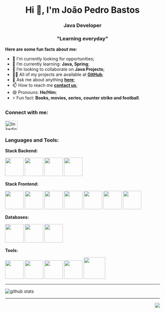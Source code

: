 <h1 align="center">Hi 👋, I'm João Pedro Bastos</h1>
<h3 align="center">Java Developer</h3>
<h3 align="center"> "Learning everyday"</h3>

**Here are some fun facts about me:**

- 🔭 I'm currently looking for opportunities;
- 🌱 I’m currently learning: **Java, Spring**;
- 👯 I’m looking to collaborate on **Java Projects**;
- 👨‍💻 All of my projects are available at **[GitHub](https://github.com/jpedrosantosb?tab=repositories)**;
- 💬 Ask me about anything **[here](https://www.linkedin.com/in/jo%C3%A3o-pedro-bastos-aa9654160/)**;
- 📫 How to reach me **[contact us](mailto:jpedrosantosb@gmail.com)**;
- 😄 Pronouns: **He/Him**;
- ⚡ Fun fact: **Books, movies, series, counter strike and football**.

<h3 align="left">Connect with me:</h3>
<p align="left"> 
  <a href="https://www.linkedin.com/in/jo%C3%A3o-pedro-bastos-aa9654160/" target="blank"><img align="center" src="https://cdn.jsdelivr.net/gh/devicons/devicon/icons/linkedin/linkedin-original.svg" alt="linkedin-jo%C3%A3o-pedro-bastos" height="30" width="40" /></a>
  
  
  <h3 align="left">Languages and Tools:</h3>
  <strong>Stack Backend:</strong>
  <p>
  <img width="60" height="60" src="https://cdn.jsdelivr.net/gh/devicons/devicon/icons/java/java-original.svg" />
  <img width="60" height="60" src="https://cdn.jsdelivr.net/gh/devicons/devicon/icons/typescript/typescript-original.svg" />
  <img width="60" height="60" src="https://cdn.jsdelivr.net/gh/devicons/devicon/icons/spring/spring-original.svg" />
  <img width="60" height="60" src="https://cdn.jsdelivr.net/gh/devicons/devicon/icons/nodejs/nodejs-original.svg" />
  </p>
  
  <strong>Stack Frontend:</strong>
  <p>
  <img width="60" height="60" src="https://cdn.jsdelivr.net/gh/devicons/devicon/icons/html5/html5-plain.svg" />
  <img width="60" height="60" src="https://cdn.jsdelivr.net/gh/devicons/devicon/icons/css3/css3-plain.svg" />
  <img width="60" height="60" src="https://cdn.jsdelivr.net/gh/devicons/devicon/icons/javascript/javascript-plain.svg" />
  <img width="60" height="60" src="https://cdn.jsdelivr.net/gh/devicons/devicon/icons/bootstrap/bootstrap-plain.svg" />
  <img width="60" height="60" src="https://cdn.jsdelivr.net/gh/devicons/devicon/icons/jquery/jquery-original.svg" />
  <img width="60" height="60" src="https://cdn.jsdelivr.net/gh/devicons/devicon/icons/react/react-original.svg" />
  <img width="60" height="60" src="https://cdn.jsdelivr.net/gh/devicons/devicon/icons/angularjs/angularjs-plain.svg" />
  </p>
  
  <strong>Databases:</strong>
  <p>
  <img width="60" height="60" src="https://cdn.jsdelivr.net/gh/devicons/devicon/icons/mysql/mysql-original.svg" /> 
  <img width="60" height="60" src="https://cdn.jsdelivr.net/gh/devicons/devicon/icons/postgresql/postgresql-original.svg" />
  <img width="60" height="60" src="https://cdn.jsdelivr.net/gh/devicons/devicon/icons/oracle/oracle-original.svg" />
  </p>
  
  <strong>Tools:</strong>
  <p>
  <img width="60" height="60" src="https://cdn.jsdelivr.net/gh/devicons/devicon/icons/windows8/windows8-original.svg" />
  <img width="60" height="60" src="https://cdn.jsdelivr.net/gh/devicons/devicon/icons/git/git-original.svg" />
  <img width="60" height="60" src="https://cdn.jsdelivr.net/gh/devicons/devicon/icons/vscode/vscode-original.svg" />
  <img width="60" height="60" src="https://seekicon.com/free-icon-download/eclipse_2.svg" />
  <img width="70" height="70" src="https://cdn.jsdelivr.net/gh/devicons/devicon/icons/docker/docker-original.svg"" />
  </p><hr>
                                                                                                                  
  <!-- Github Stats -->
  <!-- <img align="right" src="https://github-readme-stats.vercel.app/api/top-langs/?username=jpedrosantosb&layout=compact&theme=github_dark" alt="github stats/> -->           
  <img align="center" src="https://github-readme-stats.vercel.app/api?username=jpedrosantosb&show_icons=true&include_all_commits=true&theme=github_dark&count_private=true&layout=compact"   alt="github stats"/>
  <hr>
  <img align="right" src="https://img.shields.io/badge/Made%20with-Markdown-1f425f.svg?style=for-the-badge">
